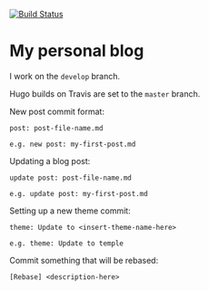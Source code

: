 [![Build Status](https://travis-ci.org/f4ww4z/f4ww4z.github.io.svg?branch=develop)](https://travis-ci.org/f4ww4z/f4ww4z.github.io)

# My personal blog

I work on the `develop` branch.

Hugo builds on Travis are set to the `master` branch.

New post commit format:

```
post: post-file-name.md

e.g. new post: my-first-post.md
```

Updating a blog post:

```
update post: post-file-name.md

e.g. update post: my-first-post.md
```

Setting up a new theme commit:

```
theme: Update to <insert-theme-name-here>

e.g. theme: Update to temple
```

Commit something that will be rebased:

```
[Rebase] <description-here>
```
